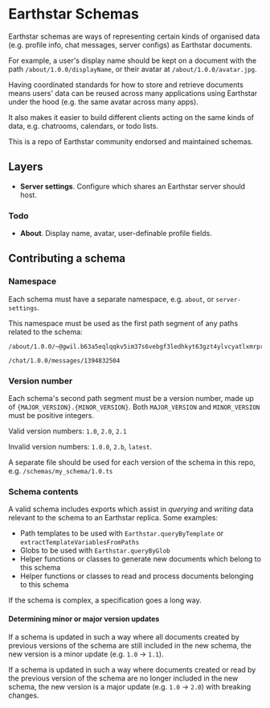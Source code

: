 # Earthstar Schemas

Earthstar schemas are ways of representing certain kinds of organised data (e.g.
profile info, chat messages, server configs) as Earthstar documents.

For example, a user's display name should be kept on a document with the path
`/about/1.0.0/displayName`, or their avatar at `/about/1.0.0/avatar.jpg`.

Having coordinated standards for how to store and retrieve documents means
users' data can be reused across many applications using Earthstar under the
hood (e.g. the same avatar across many apps).

It also makes it easier to build different clients acting on the same kinds of
data, e.g. chatrooms, calendars, or todo lists.

This is a repo of Earthstar community endorsed and maintained schemas.

## Layers

- **Server settings**. Configure which shares an Earthstar server should host.

### Todo

- **About**. Display name, avatar, user-definable profile fields.

## Contributing a schema

### Namespace

Each schema must have a separate namespace, e.g. `about`, or `server-settings`.

This namespace must be used as the first path segment of any paths related to
the schema:

```
/about/1.0.0/~@gwil.b63a5eqlqqkv5im37s6vebgf3ledhkyt63gzt4ylvcyatlxmrprma/displayName`

/chat/1.0.0/messages/1394832504
```

### Version number

Each schema's second path segment must be a version number, made up of
`{MAJOR_VERSION}.{MINOR_VERSION}`. Both `MAJOR_VERSION` and `MINOR_VERSION` must
be positive integers.

Valid version numbers: `1.0`, `2.0`, `2.1`

Invalid version numbers: `1.0.0`, `2.b`, `latest`.

A separate file should be used for each version of the schema in this repo, e.g.
`/schemas/my_schema/1.0.ts`

### Schema contents

A valid schema includes exports which assist in _querying_ and _writing_ data
relevant to the schema to an Earthstar replica. Some examples:

- Path templates to be used with `Earthstar.queryByTemplate` or
  `extractTemplateVariablesFromPaths`
- Globs to be used with `Earthstar.queryByGlob`
- Helper functions or classes to generate new documents which belong to this
  schema
- Helper functions or classes to read and process documents belonging to this
  schema

If the schema is complex, a specification goes a long way.

#### Determining minor or major version updates

If a schema is updated in such a way where all documents created by previous
versions of the schema are still included in the new schema, the new version is
a minor update (e.g. `1.0` → `1.1`).

If a schema is updated in such a way where documents created or read by the
previous version of the schema are no longer included in the new schema, the new
version is a major update (e.g. `1.0` → `2.0`) with breaking changes.

